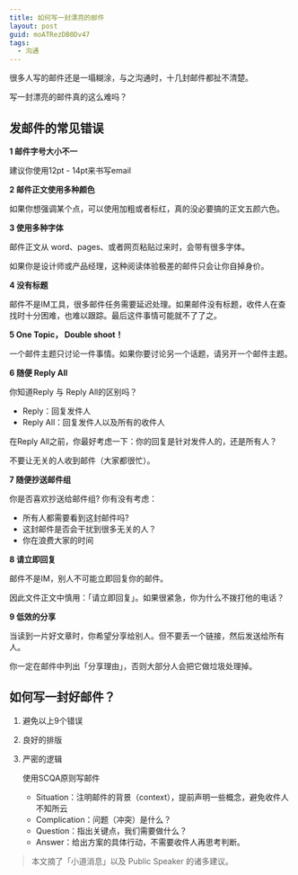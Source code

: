 ```yaml
---
title: 如何写一封漂亮的邮件
layout: post
guid: moATRezDB0Dv47
tags:
  - 沟通
---
```

很多人写的邮件还是一塌糊涂，与之沟通时，十几封邮件都扯不清楚。

写一封漂亮的邮件真的这么难吗？

## 发邮件的常见错误

**1 邮件字号大小不一**  

建议你使用12pt - 14pt来书写email

**2 邮件正文使用多种颜色**  

如果你想强调某个点，可以使用加粗或者标红，真的没必要搞的正文五颜六色。

**3 使用多种字体** 

邮件正文从 word、pages、或者网页粘贴过来时，会带有很多字体。

如果你是设计师或产品经理，这种阅读体验极差的邮件只会让你自掉身价。

**4 没有标题**   

邮件不是IM工具，很多邮件任务需要延迟处理。如果邮件没有标题，收件人在查找时十分困难，也难以跟踪。最后这件事情可能就不了了之。

**5 One Topic， Double shoot！**  

一个邮件主题只讨论一件事情。如果你要讨论另一个话题，请另开一个邮件主题。

**6 随便 Reply All**

你知道Reply 与 Reply All的区别吗？

* Reply：回复发件人  
* Reply All：回复发件人以及所有的收件人

在Reply All之前，你最好考虑一下：你的回复是针对发件人的，还是所有人？

不要让无关的人收到邮件（大家都很忙）。

**7 随便抄送邮件组**  

你是否喜欢抄送给邮件组? 你有没有考虑：

* 所有人都需要看到这封邮件吗?
* 这封邮件是否会干扰到很多无关的人？
* 你在浪费大家的时间

**8 请立即回复**  

邮件不是IM，别人不可能立即回复你的邮件。

因此文件正文中慎用：「请立即回复」。如果很紧急，你为什么不拨打他的电话？

**9 低效的分享**  

当读到一片好文章时，你希望分享给别人。但不要丢一个链接，然后发送给所有人。

你一定在邮件中列出「分享理由」，否则大部分人会把它做垃圾处理掉。


## 如何写一封好邮件？

1. 避免以上9个错误

2. 良好的排版

3. 严密的逻辑
    
    使用SCQA原则写邮件

	* Situation：注明邮件的背景（context），提前声明一些概念，避免收件人不知所云
	* Complication：问题（冲突）是什么？
	* Question：指出关键点，我们需要做什么？
	* Answer：给出方案的具体行动，不需要收件人再思考判断。
	
	
> 本文摘了「小道消息」以及 Public Speaker 的诸多建议。